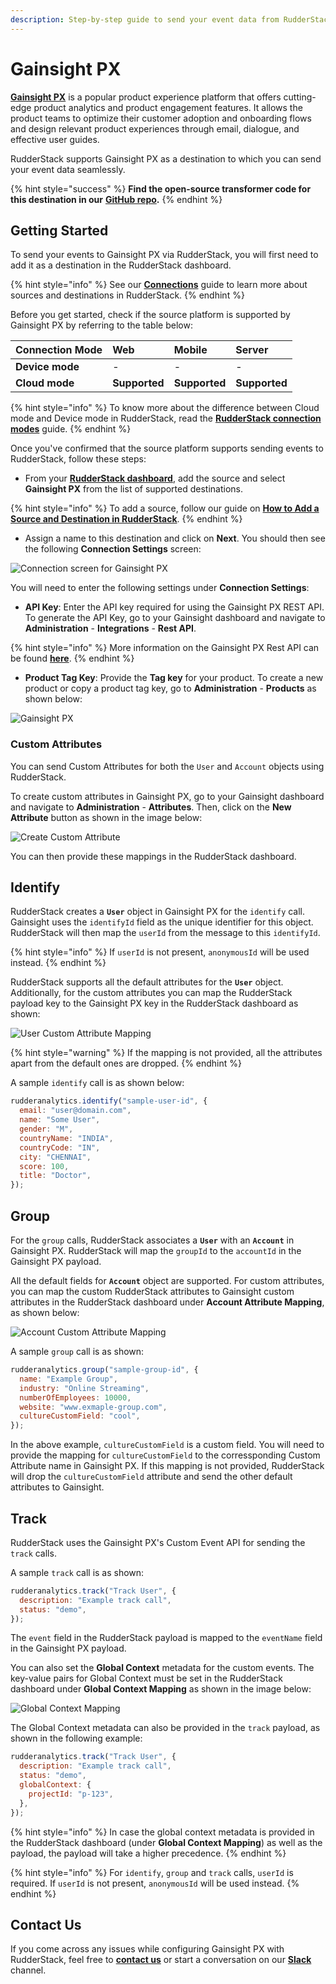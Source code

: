 ```yaml
---
description: Step-by-step guide to send your event data from RudderStack to Gainsight PX.
---
```


# Gainsight PX

[**Gainsight PX**](https://www.gainsight.com/product-experience/) is a popular product experience platform that offers cutting-edge product analytics and product engagement features. It allows the product teams to optimize their customer adoption and onboarding flows and design relevant product experiences through email, dialogue, and effective user guides.

RudderStack supports Gainsight PX as a destination to which you can send your event data seamlessly.

{% hint style="success" %}
**Find the open-source transformer code for this destination in our** [**GitHub repo**](https://github.com/rudderlabs/rudder-transformer/tree/dest-gainsight-px)**.**
{% endhint %}

## Getting Started

To send your events to Gainsight PX via RudderStack, you will first need to add it as a destination in the RudderStack dashboard.

{% hint style="info" %}
See our [**Connections**](https://docs.rudderstack.com/connections) guide to learn more about sources and destinations in RudderStack.
{% endhint %}

Before you get started, check if the source platform is supported by Gainsight PX by referring to the table below:

| **Connection Mode** | **Web**       | **Mobile**    | **Server**    |
| :------------------ | :------------ | :------------ | :------------ |
| **Device mode**     | -             | -             | -             |
| **Cloud mode**      | **Supported** | **Supported** | **Supported** |

{% hint style="info" %}
To know more about the difference between Cloud mode and Device mode in RudderStack, read the [**RudderStack connection modes**](https://docs.rudderstack.com/get-started/rudderstack-connection-modes) guide.
{% endhint %}

Once you've confirmed that the source platform supports sending events to RudderStack, follow these steps:

- From your [**RudderStack dashboard**](https://app.rudderlabs.com/), add the source and select **Gainsight PX** from the list of supported destinations.

{% hint style="info" %}
To add a source, follow our guide on [**How to Add a Source and Destination in RudderStack**](https://docs.rudderstack.com/how-to-guides/adding-source-and-destination-rudderstack).
{% endhint %}

- Assign a name to this destination and click on **Next**. You should then see the following **Connection Settings** screen:

![Connection screen for Gainsight PX](../../.gitbook/assets/gainsight-px-connection-settings-1.png)

You will need to enter the following settings under **Connection Settings**:

- **API Key**: Enter the API key required for using the Gainsight PX REST API. To generate the API Key, go to your Gainsight dashboard and navigate to **Administration** - **Integrations** - **Rest API**.

{% hint style="info" %}
More information on the Gainsight PX Rest API can be found [**here**](https://support.gainsight.com/PX/API_for_Developers/02Usage_of_Different_APIs/Work_with_the_Gainsight_PX_REST_API).
{% endhint %}

- **Product Tag Key**: Provide the **Tag key** for your product. To create a new product or copy a product tag key, go to **Administration** - **Products** as shown below:

![Gainsight PX](../../.gitbook/assets/gainsight-px-product-tag.png)


### Custom Attributes

You can send Custom Attributes for both the `User` and `Account` objects using RudderStack.

To create custom attributes in Gainsight PX, go to your Gainsight dashboard and navigate to **Administration** - **Attributes**. Then, click on the **New Attribute** button as shown in the image below:

![Create Custom Attribute](../../.gitbook/assets/gainsight-px-create-attribute.png)

You can then provide these mappings in the RudderStack dashboard.


## Identify

RudderStack creates a **`User`** object in Gainsight PX for the `identify` call. Gainsight uses the `identifyId` field as the unique identifier for this object. RudderStack will then map the `userId` from the message to this `identifyId`. 

{% hint style="info" %}
If `userId` is not present, `anonymousId` will be used instead.
{% endhint %}

RudderStack supports all the default attributes for the **`User`** object. Additionally, for the custom attributes you can map the RudderStack payload key to the Gainsight PX key in the RudderStack dashboard as shown:

![User Custom Attribute Mapping](../../.gitbook/assets/gainsight-px-user-attribute-mapping-1.png)


{% hint style="warning" %}
If the mapping is not provided, all the attributes apart from the default ones are dropped.
{% endhint %}

A sample `identify` call is as shown below:

```javascript
rudderanalytics.identify("sample-user-id", {
  email: "user@domain.com",
  name: "Some User",
  gender: "M",
  countryName: "INDIA",
  countryCode: "IN",
  city: "CHENNAI",
  score: 100,
  title: "Doctor",
});
```

## Group

For the `group` calls, RudderStack associates a **`User`** with an **`Account`** in Gainsight PX. RudderStack will map the `groupId` to the `accountId` in the Gainsight PX payload.

All the default fields for **`Account`** object are supported. For custom attributes, you can map the custom RudderStack attributes to Gainsight custom attributes in the RudderStack dashboard under **Account Attribute Mapping**, as shown below:

![Account Custom Attribute Mapping](../../.gitbook/assets/gainsight-px-account-custom-attribute-mapping.png)

A sample `group` call is as shown:

```javascript
rudderanalytics.group("sample-group-id", {
  name: "Example Group",
  industry: "Online Streaming",
  numberOfEmployees: 10000,
  website: "www.exmaple-group.com",
  cultureCustomField: "cool",
});
```

In the above example, `cultureCustomField` is a custom field. You will need to provide the mapping for `cultureCustomField` to the corressponding Custom Attribute name in Gainsight PX. If this mapping is not provided, RudderStack will drop the `cultureCustomField` attribute and send the other default attributes to Gainsight.


## Track

RudderStack uses the Gainsight PX's Custom Event API for sending the `track` calls.

A sample `track` call is as shown:

```javascript
rudderanalytics.track("Track User", {
  description: "Example track call",
  status: "demo",
});
```

The `event` field in the RudderStack payload is mapped to the `eventName` field in the Gainsight PX payload.

You can also set the **Global Context** metadata for the custom events. The key-value pairs for Global Context must be set in the RudderStack dashboard under **Global Context Mapping** as shown in the image below:

![Global Context Mapping](../../.gitbook/assets/gainsight-px-global-context.png)

The Global Context metadata can also be provided in the `track` payload, as shown in the following example:

```javascript
rudderanalytics.track("Track User", {
  description: "Example track call",
  status: "demo",
  globalContext: {
    projectId: "p-123",
  },
});
```

{% hint style="info" %}
In case the global context metadata is provided in the RudderStack dashboard (under **Global Context Mapping**) as well as the payload, the payload will take a higher precedence.
{% endhint %}

{% hint style="info" %}
For `identify`, `group` and `track` calls, `userId` is required. If `userId` is not present, `anonymousId` will be used instead.
{% endhint %}

## Contact Us

If you come across any issues while configuring Gainsight PX with RudderStack, feel free to [**contact us**](mailto:%20docs@rudderstack.com) or start a conversation on our [**Slack**](https://resources.rudderstack.com/join-rudderstack-slack) channel.
